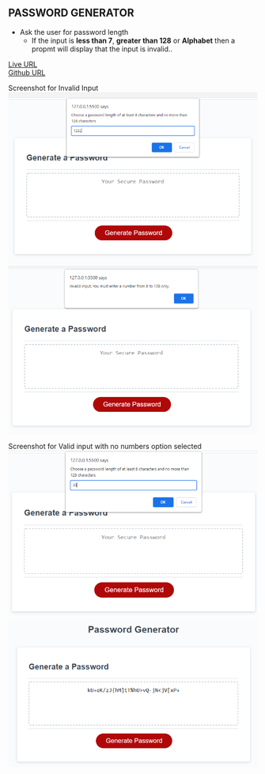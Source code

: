 ## PASSWORD GENERATOR

- Ask the user for password length
  - If the input is **less than 7**, **greater than 128** or **Alphabet** then a propmt will display that the input is invalid..

[Live URL](https://csarmiento17.github.io/password-generator/)\
[Github URL](https://github.com/csarmiento17/password-generator)

Screenshot for Invalid Input\
![password generator demo](./assets/InvalidInput.PNG)
![password generator demo](./assets/InvalidInput2.PNG)

Screenshot for Valid input with no numbers option selected\
![password generator demo](./assets/ValidInput.PNG)
![password generator demo](./assets/output.PNG)
